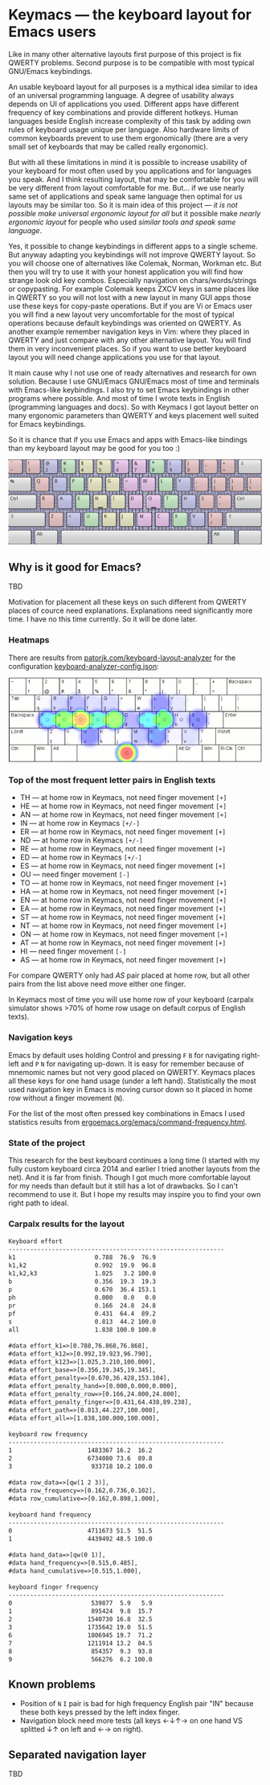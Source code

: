 # Keymacs — the keyboard layout for Emacs users

Like in many other alternative layouts first purpose of this project is
fix QWERTY problems. Second purpose is to be compatible with most typical
GNU/Emacs keybindings.

An usable keyboard layout for all purposes is a mythical idea similar
to idea of an universal programming language. A degree of usability
always depends on UI of applications you used. Different apps have
different frequency of key combinations and provide different hotkeys.
Human languages beside English increase complexity of this task
by adding own rules of keyboard usage unique per language. Also
hardware limits of common keyboards prevent to use them ergonomically
(there are a very small set of keyboards that may be called really
ergonomic).

But with all these limitations in mind it is possible to increase
usability of your keyboard for most often used by you applications
and for languages you speak. And I think resulting layout, that may be
comfortable for you will be very different from layout comfortable for me.
But... if we use nearly same set of applications and speak same language
then optimal for us layouts may be similar too. So it is main idea of this
project — *it is not possible make universal ergonomic layout for all* but
it possible make *nearly ergonomic layout* for people who used *similar tools
and speak same language*.

Yes, it possible to change keybindings in different apps to a single scheme.
But anyway adapting you keybindings will not improve QWERTY layout. So you
will choose one of alternatives like Colemak, Norman, Workman etc. But then
you will try to use it with your honest application you will find how strange
look old key combos. Especially navigation on chars/words/strings or copypasting.
For example Colemak keeps ZXCV keys in same places like in QWERTY so you will
not lost with a new layout in many GUI apps those use these keys for copy-paste
operations. But if you are Vi or Emacs user you will find a new layout very
uncomfortable for the most of typical operations because default keybindings
was oriented on QWERTY. As another example remember navigation keys in Vim:
where they placed in QWERTY and just compare with any other alternative layout.
You will find them in very inconvenient places. So if you want to use better
keyboard layout you will need change applications you use for that layout.

It main cause why I not use one of ready alternatives and research for own
solution. Because I use GNU/Emacs GNU/Emacs most of time and terminals with Emacs-like
keybindings. I also try to set Emacs keybindings in other programs where possible.
And most of time I wrote texts in English (programming languages and docs).
So with Keymacs I got layout better on many ergonomic parameters than QWERTY and
keys placement well suited for Emacs keybindings.

So it is chance that if you use Emacs and apps with Emacs-like bindings than my
keyboard layout may be good for you too :) 

![Keymacs layout](keymacs-layout.png)

## Why is it good for Emacs?

TBD

Motivation for placement all these keys on such different from QWERTY places
of cource need explanations. Explanations need significantly more time. I have
no this time currently. So it will be done later.

### Heatmaps

There are results from [patorjk.com/keyboard-layout-analyzer](http://patorjk.com/keyboard-layout-analyzer/) for
the configuration [keyboard-analyzer-config.json](keyboard-analyzer-config.json):

![Keymacs heatmap for commonly used words](keymacs-heatmap-for-commonly-used-words.png)


### Top of the most frequent letter pairs in English texts

* TH — at home row in Keymacs, not need finger movement `[+]`
* HE — at home row in Keymacs, not need finger movement `[+]`
* AN — at home row in Keymacs, not need finger movement `[+]`
* IN — at home row in Keymacs `[+/-]`
* ER — at home row in Keymacs, not need finger movement `[+]`
* ND — at home row in Keymacs `[+/-]`
* RE — at home row in Keymacs, not need finger movement `[+]`
* ED — at home row in Keymacs `[+/-]`
* ES — at home row in Keymacs, not need finger movement `[+]`
* OU — need finger movement `[-]`
* TO — at home row in Keymacs, not need finger movement `[+]`
* HA — at home row in Keymacs, not need finger movement `[+]`
* EN — at home row in Keymacs, not need finger movement `[+]`
* EA — at home row in Keymacs, not need finger movement `[+]`
* ST — at home row in Keymacs, not need finger movement `[+]`
* NT — at home row in Keymacs, not need finger movement `[+]`
* ON — at home row in Keymacs, not need finger movement `[+]`
* AT — at home row in Keymacs, not need finger movement `[+]`
* HI — need finger movement `[-]`
* AS — at home row in Keymacs, not need finger movement `[+]`

For compare QWERTY only had *AS* pair placed at home row, but
all other pairs from the list above need move either one finger.

In Keymacs most of time you will use home row of your keyboard
(carpalx simulator shows >70% of home row usage on default
corpus of English texts).

### Navigation keys

Emacs by default uses holding Control and pressing `F` `B` for
navigating right-left and `P` `N` for navigating up-down.
It is easy for remember because of mnemomic names but not very
good placed on QWERTY. Keymacs places all these keys for one
hand usage (under a left hand). Statistically the most used
navigation key in Emacs is moving cursor down so it placed
in home row without a finger movement (`N`).

For the list of the most often pressed key combinations in Emacs
I used statistics results from
[ergoemacs.org/emacs/command-frequency.html](http://ergoemacs.org/emacs/command-frequency.html).

### State of the project

This research for the best keyboard continues a long time (I started with my fully custom keyboard circa 2014 and
earlier I tried another layouts from the net). And it is far from finish.
Though I got much more comfortable layout for my needs than default but it still has
a lot of drawbacks. So I can't recommend to use it. But I hope my results may inspire you to find your own
right path to ideal.

### Carpalx results for the layout

    Keyboard effort                                             
    ------------------------------------------------------------
    k1                      0.788  76.9  76.9                   
    k1,k2                   0.992  19.9  96.8                   
    k1,k2,k3                1.025   3.2 100.0                   
    b                       0.356  19.3  19.3                   
    p                       0.670  36.4 153.1                   
    ph                      0.000   0.0   0.0                   
    pr                      0.166  24.8  24.8                   
    pf                      0.431  64.4  89.2                   
    s                       0.813  44.2 100.0                   
    all                     1.838 100.0 100.0                   
                                                                
    #data effort_k1=>[0.788,76.868,76.868],                     
    #data effort_k12=>[0.992,19.923,96.790],                    
    #data effort_k123=>[1.025,3.210,100.000],                   
    #data effort_base=>[0.356,19.345,19.345],                   
    #data effort_penalty=>[0.670,36.428,153.104],               
    #data effort_penalty_hand=>[0.000,0.000,0.000],             
    #data effort_penalty_row=>[0.166,24.800,24.800],            
    #data effort_penalty_finger=>[0.431,64.438,89.238],         
    #data effort_path=>[0.813,44.227,100.000],                  
    #data effort_all=>[1.838,100.000,100.000],                  
                                                                
    keyboard row frequency                                      
    ------------------------------------------------------------
    1                     1483367 16.2  16.2                    
    2                     6734080 73.6  89.8                    
    3                      933718 10.2 100.0                    
                                                                
    #data row_data=>[qw(1 2 3)],                                
    #data row_frequency=>[0.162,0.736,0.102],                   
    #data row_cumulative=>[0.162,0.898,1.000],                  
                                                                
    keyboard hand frequency                                     
    ------------------------------------------------------------
    0                     4711673 51.5  51.5                    
    1                     4439492 48.5 100.0                    
                                                                
    #data hand_data=>[qw(0 1)],                                 
    #data hand_frequency=>[0.515,0.485],                        
    #data hand_cumulative=>[0.515,1.000],                       
                                                                
    keyboard finger frequency                                   
    ------------------------------------------------------------
    0                      539877  5.9   5.9                    
    1                      895424  9.8  15.7                    
    2                     1540730 16.8  32.5                    
    3                     1735642 19.0  51.5                    
    6                     1806945 19.7  71.2                    
    7                     1211914 13.2  84.5                    
    8                      854357  9.3  93.8                    
    9                      566276  6.2 100.0                    


## Known problems

* Position of `N` `I` pair is bad for high frequency English pair "IN" because these both keys pressed by the left index finger.
* Navigation block need more tests (all keys ←↓↑→ on one hand VS splitted ↓↑ on left and ←→ on right).

## Separated navigation layer

TBD
